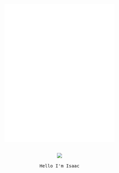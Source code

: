 <div align="center">
  <img src="assets/.inline_braille.svg" width="350" alt="braille art" />
  <br></br>

  <a align="right" width="50%" href="#"><img src="https://streak-stats.demolab.com?user=akuwuh&theme=radical&date_format=n%2Fj%5B%2FY%5D&border=EB545400&fire=FB4290&dates=AF83EBC0&stroke=530C5368&background=45%2C141421%2C0C0C13"/></a>

  <pre>Hello I'm Isaac</pre>
  <br clear="both"></br>
</div>
  
<!--
<details>
  <summary>📕 Blog Posts</summary>
  <br />
</details>
</div>
-->




